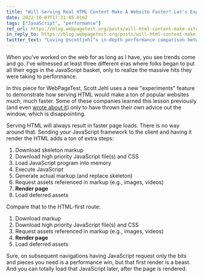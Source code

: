 ```yaml
---
title: "Will Serving Real HTML Content Make A Website Faster? Let's Experiment! - WebPageTest Blog"
date: 2022-10-07T17:31:05.016Z
tags: ["JavaScript", "performance"]
ref_url: https://blog.webpagetest.org/posts/will-html-content-make-site-faster/
in_reply_to: https://blog.webpagetest.org/posts/will-html-content-make-site-faster/
twitter_text: "Loving @scottjehl’s in-depth performance comparison between serving HTML and JavaScript that builds HTML. No surprise: HTML wins every time."
---
```


When you’ve worked on the web for as long as I have, you see trends come and go. I’ve witnessed at least three different eras where folks began to put all their eggs in the JavaScript basket, only to realize the massive hits they were taking to performance.

In this piece for WebPageTest, Scott Jehl uses a new "experiments" feature to demonstrate how serving HTML would make a ton of popular websites much, much faster. Some of these companies learned this lesson previously (and even [wrote about it](https://medium.com/airbnb-engineering/isomorphic-javascript-the-future-of-web-apps-10882b7a2ebc)) only to have thrown their own advice out the window, which is disappointing.

Serving HTML will always result in faster page loads. There is no way around that. Sending your JavaScript framework to the client and having it render the HTML adds a ton of extra steps:

1. Download skeleton markup
1. Download high priority JavaScript file(s) and CSS
1. Load JavaScript program into memory
1. Execute JavaScript
1. Generate actual markup (and replace skeleton)
1. Request assets referenced in markup (e.g., images, videos)
1. **Render page**
1. Load deferred assets

Compare that to the HTML-first route:

1. Download markup
1. Download high priority JavaScript file(s) and CSS
1. Request assets referenced in markup (e.g., images, videos)
1. **Render page**
1. Load deferred assets

Sure, on subsequent navigations having JavaScript request only the bits and pieces you need is a performance win, but that first render is a beast. And you can totally load that JavaScript later, after the page is rendered.

